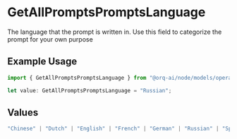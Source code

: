 # GetAllPromptsPromptsLanguage

The language that the prompt is written in. Use this field to categorize the prompt for your own purpose

## Example Usage

```typescript
import { GetAllPromptsPromptsLanguage } from "@orq-ai/node/models/operations";

let value: GetAllPromptsPromptsLanguage = "Russian";
```

## Values

```typescript
"Chinese" | "Dutch" | "English" | "French" | "German" | "Russian" | "Spanish"
```